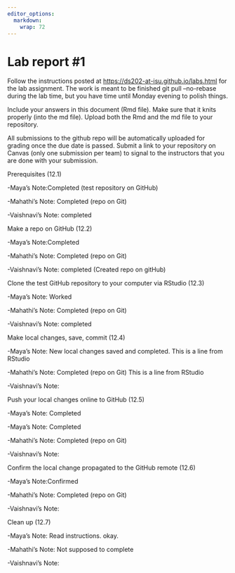 ```yaml
---
editor_options: 
  markdown: 
    wrap: 72
---
```


<!-- README.md is generated from README.Rmd. Please edit the README.Rmd file -->

# Lab report #1

Follow the instructions posted at
<https://ds202-at-isu.github.io/labs.html> for the lab assignment. The
work is meant to be finished git pull –no-rebase during the lab time,
but you have time until Monday evening to polish things.

Include your answers in this document (Rmd file). Make sure that it
knits properly (into the md file). Upload both the Rmd and the md file
to your repository.

All submissions to the github repo will be automatically uploaded for
grading once the due date is passed. Submit a link to your repository on
Canvas (only one submission per team) to signal to the instructors that
you are done with your submission.

Prerequisites (12.1)

-Maya’s Note:Completed (test repository on GitHub)

-Mahathi’s Note: Completed (repo on Git)

-Vaishnavi’s Note: completed

Make a repo on GitHub (12.2)

-Maya’s Note:Completed

-Mahathi’s Note: Completed (repo on Git)

-Vaishnavi’s Note: completed (Created repo on gitHub)

Clone the test GitHub repository to your computer via RStudio (12.3)

-Maya’s Note: Worked

-Mahathi’s Note: Completed (repo on Git)

-Vaishnavi’s Note: completed

Make local changes, save, commit (12.4)

-Maya’s Note: New local changes saved and completed. This is a line from
RStudio

-Mahathi’s Note: Completed (repo on Git) This is a line from RStudio

-Vaishnavi’s Note:

Push your local changes online to GitHub (12.5)

-Maya’s Note: Completed

-Maya’s Note: Completed

-Mahathi’s Note: Completed (repo on Git)

-Vaishnavi’s Note:

Confirm the local change propagated to the GitHub remote (12.6)

-Maya’s Note:Confirmed

-Mahathi’s Note: Completed (repo on Git)

-Vaishnavi’s Note:

Clean up (12.7)

-Maya’s Note: Read instructions. okay.

-Mahathi’s Note: Not supposed to complete

-Vaishnavi’s Note:
